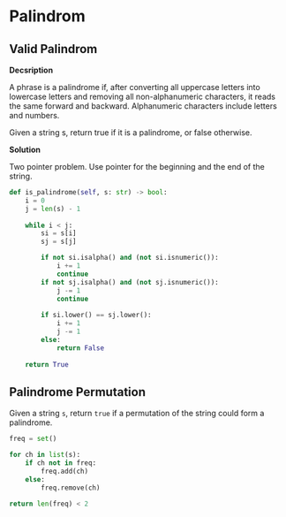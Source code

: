 # Palindrom

## Valid Palindrom
**Decsription**

A phrase is a palindrome if, after converting all uppercase letters into lowercase letters and removing all non-alphanumeric characters, it reads the same forward and backward. Alphanumeric characters include letters and numbers.

Given a string s, return true if it is a palindrome, or false otherwise.

**Solution**

Two pointer problem. Use pointer for the beginning and the end of the string.

```Python
def is_palindrome(self, s: str) -> bool:
    i = 0
    j = len(s) - 1
    
    while i < j:
        si = s[i]
        sj = s[j]

        if not si.isalpha() and (not si.isnumeric()):
            i += 1
            continue
        if not sj.isalpha() and (not sj.isnumeric()):
            j -= 1
            continue
        
        if si.lower() == sj.lower():
            i += 1
            j -= 1
        else:
            return False
    
    return True
```

## Palindrome Permutation
Given a string `s`, return `true` if a permutation of the string could form a palindrome.

```python
freq = set()

for ch in list(s):
    if ch not in freq:
        freq.add(ch)
    else:
        freq.remove(ch)
    
return len(freq) < 2
```